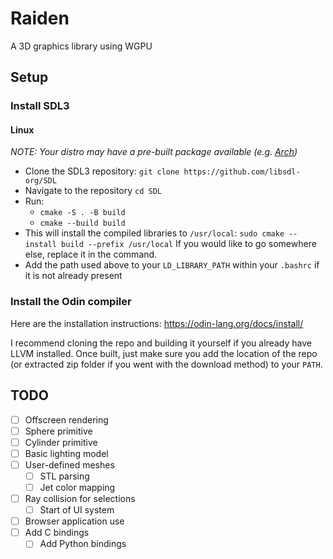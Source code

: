 # Raiden

A 3D graphics library using WGPU

## Setup

### Install SDL3

#### Linux

_NOTE: Your distro may have a pre-built package available
(e.g. [Arch](https://archlinux.org/packages/extra/x86_64/sdl3/))_
* Clone the SDL3 repository: `git clone https://github.com/libsdl-org/SDL`
* Navigate to the repository `cd SDL`
* Run:
    - `cmake -S . -B build`
    - `cmake --build build`
* This will install the compiled libraries to `/usr/local`:
  `sudo cmake --install build --prefix /usr/local`
  If you would like to go somewhere else, replace it in the command.
* Add the path used above to your `LD_LIBRARY_PATH` within your `.bashrc`
  if it is not already present

### Install the Odin compiler

Here are the installation instructions: <https://odin-lang.org/docs/install/>

I recommend cloning the repo and building it yourself if you already have LLVM
installed.  Once built, just make sure you add the location of the repo (or
extracted zip folder if you went with the download method) to your `PATH`.

## TODO

- [ ] Offscreen rendering
- [ ] Sphere primitive
- [ ] Cylinder primitive
- [ ] Basic lighting model
- [ ] User-defined meshes
    - [ ] STL parsing
    - [ ] Jet color mapping
- [ ] Ray collision for selections
    - [ ] Start of UI system
- [ ] Browser application use
- [ ] Add C bindings
    - [ ] Add Python bindings
